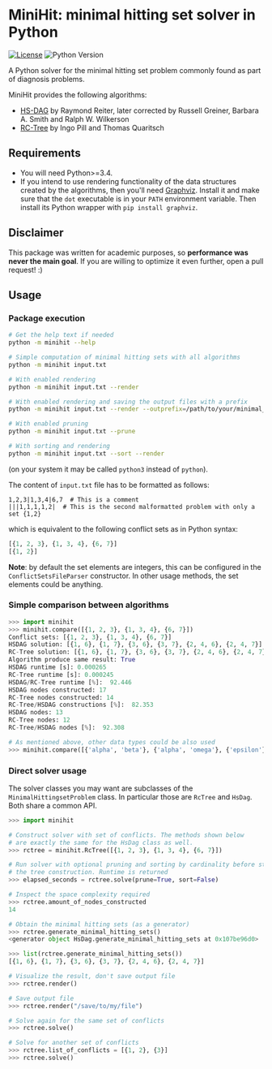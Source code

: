 MiniHit: minimal hitting set solver in Python
==============================================================================

[![License](https://img.shields.io/badge/License-BSD%203--Clause-blue.svg)](LICENSE.md)
![Python Version](https://img.shields.io/pypi/pyversions/Django.svg)

A Python solver for the minimal hitting set problem commonly found as part of 
diagnosis problems.

MiniHit provides the following algorithms:

- [HS-DAG](http://www.cs.ru.nl/P.Lucas/teaching/KeR/Theorist/greibers-correctiontoreiter.pdf)
  by Raymond Reiter, later corrected by Russell Greiner, Barbara A. Smith and 
  Ralph W. Wilkerson
- [RC-Tree](http://www.ist.tugraz.at/pill/downloads/IWPD15_p5_preprint.pdf)
  by Ingo Pill and Thomas Quaritsch


Requirements
----------------------------------------

- You will need Python>=3.4.
- If you intend to use rendering functionality of the data structures
  created by the algorithms, then you'll need
  [Graphviz](https://graphviz.gitlab.io/download/). Install it 
  and make sure that the `dot` executable is in your `PATH` environment
  variable. Then install its Python wrapper with `pip install graphviz`.


Disclaimer
----------------------------------------

This package was written for academic purposes, so **performance was never
the main goal**. If you are willing to optimize it even further, open a
pull request! :)


Usage
----------------------------------------

### Package execution

```bash
# Get the help text if needed
python -m minihit --help

# Simple computation of minimal hitting sets with all algorithms
python -m minihit input.txt

# With enabled rendering
python -m minihit input.txt --render

# With enabled rendering and saving the output files with a prefix
python -m minihit input.txt --render --outprefix=/path/to/your/minimal_hitting_sets

# With enabled pruning
python -m minihit input.txt --prune

# With sorting and rendering
python -m minihit input.txt --sort --render
```
(on your system it may be called `python3` instead of `python`).

The content of `input.txt` file has to be formatted as follows:
```
1,2,3|1,3,4|6,7  # This is a comment
|||1,1,1,1,2|  # This is the second malformatted problem with only a set {1,2}
```

which is equivalent to the following conflict sets as in Python syntax:

```python
[{1, 2, 3}, {1, 3, 4}, {6, 7}]
[{1, 2}]
```

**Note**: by default the set elements are integers, this can be configured
in the `ConflictSetsFileParser` constructor. In other usage methods,
the set elements could be anything.


### Simple comparison between algorithms

```python
>>> import minihit
>>> minihit.compare([{1, 2, 3}, {1, 3, 4}, {6, 7}])
Conflict sets: [{1, 2, 3}, {1, 3, 4}, {6, 7}]
HSDAG solution: [{1, 6}, {1, 7}, {3, 6}, {3, 7}, {2, 4, 6}, {2, 4, 7}]
RC-Tree solution: [{1, 6}, {1, 7}, {3, 6}, {3, 7}, {2, 4, 6}, {2, 4, 7}]
Algorithm produce same result: True
HSDAG runtime [s]: 0.000265
RC-Tree runtime [s]: 0.000245
HSDAG/RC-Tree runtime [%]:  92.446
HSDAG nodes constructed: 17
RC-Tree nodes constructed: 14
RC-Tree/HSDAG constructions [%]:  82.353
HSDAG nodes: 13
RC-Tree nodes: 12
RC-Tree/HSDAG nodes [%]:  92.308

# As mentioned above, other data types could be also used
>>> minihit.compare([{'alpha', 'beta'}, {'alpha', 'omega'}, {'epsilon'}])
```


### Direct solver usage

The solver classes you may want are subclasses of the 
`MinimalHittingsetProblem` class. In particular those are
`RcTree` and `HsDag`. Both share a common API.

```python
>>> import minihit

# Construct solver with set of conflicts. The methods shown below
# are exactly the same for the HsDag class as well.
>>> rctree = minihit.RcTree([{1, 2, 3}, {1, 3, 4}, {6, 7}])

# Run solver with optional pruning and sorting by cardinality before starting
# the tree construction. Runtime is returned
>>> elapsed_seconds = rctree.solve(prune=True, sort=False)

# Inspect the space complexity required
>>> rctree.amount_of_nodes_constructed
14

# Obtain the minimal hitting sets (as a generator)
>>> rctree.generate_minimal_hitting_sets()
<generator object HsDag.generate_minimal_hitting_sets at 0x107be96d0>

>>> list(rctree.generate_minimal_hitting_sets())
[{1, 6}, {1, 7}, {3, 6}, {3, 7}, {2, 4, 6}, {2, 4, 7}]

# Visualize the result, don't save output file
>>> rctree.render()

# Save output file
>>> rctree.render("/save/to/my/file")

# Solve again for the same set of conflicts
>>> rctree.solve()

# Solve for another set of conflicts
>>> rctree.list_of_conflicts = [{1, 2}, {3}]
>>> rctree.solve()
```
